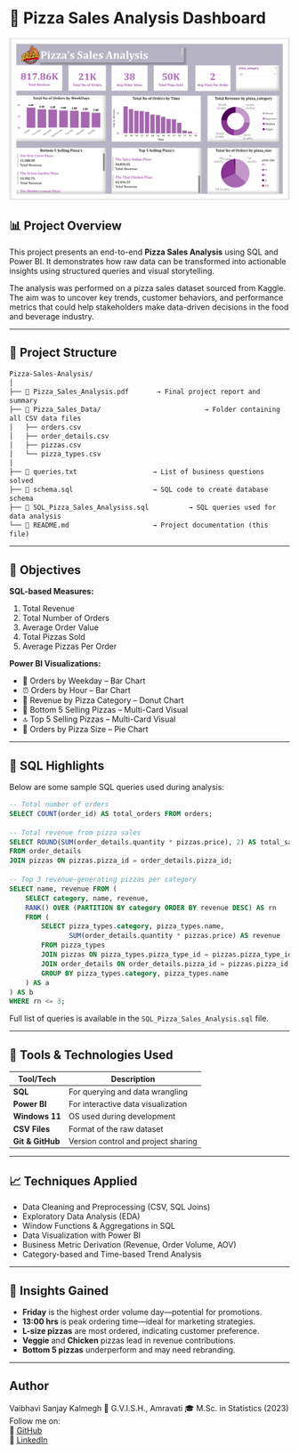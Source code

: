 # 🍕 Pizza Sales Analysis Dashboard

![Dashboard](dashboard.png)

## 📊 Project Overview

This project presents an end-to-end **Pizza Sales Analysis** using SQL and Power BI. It demonstrates how raw data can be transformed into actionable insights using structured queries and visual storytelling.

The analysis was performed on a pizza sales dataset sourced from Kaggle. The aim was to uncover key trends, customer behaviors, and performance metrics that could help stakeholders make data-driven decisions in the food and beverage industry.

---

## 📁 Project Structure

```
Pizza-Sales-Analysis/
│
├── 📄 Pizza_Sales_Analysis.pdf       → Final project report and summary
├── 📁 Pizza_Sales_Data/                          → Folder containing all CSV data files
│   ├── orders.csv
│   ├── order_details.csv
│   ├── pizzas.csv
│   └── pizza_types.csv
│
├── 📄 queries.txt                   → List of business questions solved
├── 📄 schema.sql                    → SQL code to create database schema
├── 📄 SQL_Pizza_Sales_Analysiss.sql          → SQL queries used for data analysis
└── 📄 README.md                     → Project documentation (this file)
```

---

## 🎯 Objectives

**SQL-based Measures:**
1. Total Revenue
2. Total Number of Orders
3. Average Order Value
4. Total Pizzas Sold
5. Average Pizzas Per Order

**Power BI Visualizations:**
- 📅 Orders by Weekday – Bar Chart
- ⏰ Orders by Hour – Bar Chart
- 🍕 Revenue by Pizza Category – Donut Chart
- 🔻 Bottom 5 Selling Pizzas – Multi-Card Visual
- 🔝 Top 5 Selling Pizzas – Multi-Card Visual
- 📏 Orders by Pizza Size – Pie Chart

---

## 🧠 SQL Highlights

Below are some sample SQL queries used during analysis:

```sql
-- Total number of orders
SELECT COUNT(order_id) AS total_orders FROM orders;

-- Total revenue from pizza sales
SELECT ROUND(SUM(order_details.quantity * pizzas.price), 2) AS total_sales
FROM order_details
JOIN pizzas ON pizzas.pizza_id = order_details.pizza_id;

-- Top 3 revenue-generating pizzas per category
SELECT name, revenue FROM (
    SELECT category, name, revenue,
    RANK() OVER (PARTITION BY category ORDER BY revenue DESC) AS rn
    FROM (
        SELECT pizza_types.category, pizza_types.name,
               SUM(order_details.quantity * pizzas.price) AS revenue
        FROM pizza_types
        JOIN pizzas ON pizza_types.pizza_type_id = pizzas.pizza_type_id
        JOIN order_details ON order_details.pizza_id = pizzas.pizza_id
        GROUP BY pizza_types.category, pizza_types.name
    ) AS a
) AS b
WHERE rn <= 3;
```

Full list of queries is available in the `SQL_Pizza_Sales_Analysis.sql` file.

---

## 🧰 Tools & Technologies Used

| Tool/Tech       | Description                                      |
|----------------|--------------------------------------------------|
| **SQL**        | For querying and data wrangling                  |
| **Power BI**   | For interactive data visualization               |
| **Windows 11** | OS used during development                       |
| **CSV Files**  | Format of the raw dataset                        |
| **Git & GitHub** | Version control and project sharing             |

---

## 📈 Techniques Applied

- Data Cleaning and Preprocessing (CSV, SQL Joins)
- Exploratory Data Analysis (EDA)
- Window Functions & Aggregations in SQL
- Data Visualization with Power BI
- Business Metric Derivation (Revenue, Order Volume, AOV)
- Category-based and Time-based Trend Analysis

---

## 📌 Insights Gained

- **Friday** is the highest order volume day—potential for promotions.
- **13:00 hrs** is peak ordering time—ideal for marketing strategies.
- **L-size pizzas** are most ordered, indicating customer preference.
- **Veggie** and **Chicken** pizzas lead in revenue contributions.
- **Bottom 5 pizzas** underperform and may need rebranding.

---

## Author
Vaibhavi Sanjay Kalmegh
📍 G.V.I.S.H., Amravati
🎓 M.Sc. in Statistics (2023) 
Follow me on:  
🔗 [GitHub](https://github.com/vaibhavikalmegh)  
🔗 [LinkedIn](https://www.linkedin.com/in/vaibhavikalmegh18)
